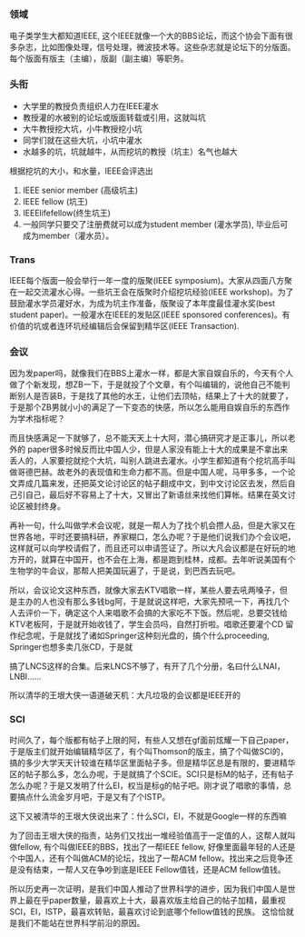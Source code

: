 ### 领域

电子类学生大都知道IEEE, 这个IEEE就像一个大的BBS论坛，而这个协会下面有很多杂志，比如图像处理，信号处理，微波技术等。这些杂志就是论坛下的分版面。每个版面有版主（主编），版副（副主编）等职务。   

### 头衔

* 大学里的教授负责组织人力在IEEE灌水
* 教授灌的水被别的论坛或版面转载或引用，这就叫坑
* 大牛教授挖大坑，小牛教授挖小坑
* 同学们就在这些大坑，小坑中灌水
* 水越多的坑，坑就越牛，从而挖坑的教授（坑主）名气也越大

根据挖坑的大小，和水量，IEEE会评选出

1. IEEE senior member (高级坑主)
2. IEEE fellow (坑王)
3. IEEElifefellow(终生坑王)
4. 一般同学只要交了注册费就可以成为student member (灌水学员), 毕业后可成为member（灌水员）。

### Trans

IEEE每个版面一般会举行一年一度的版聚(IEEE symposium)。大家从四面八方聚在一起交流灌水心得。一些坑王会在版聚时介绍挖坑经验(IEEE workshop)。为了鼓励灌水学员灌好水，为成为坑主作准备，版聚设了本年度最佳灌水奖(best student paper)。一般灌水在IEEE的发贴区(IEEE sponsored conferences)。有价值的坑或者连环坑经编辑后会保留到精华区(IEEE Transaction).

### 会议

 因为发paper吗，就像我们在BBS上灌水一样，都是大家自娱自乐的，今天有个人做了个新发现，想ZB一下，于是就投了个文章，有个叫编辑的，说他自己不能判断别人是否装B，于是找了其他的水王，让他们去顶帖，结果上了十大的就要了，于是那个ZB男就小小的满足了一下变态的快感，所以怎么能用自娱自乐的东西作为学术指标呢？  

而且快感满足一下就够了，总不能天天上十大阿，潜心搞研究才是正事儿，所以老外的
paper很多时候反而比中国人少，但是人家没有能上十大的成果是不拿出来丢人的，人家要挖就挖个大坑，叫别人跳进去灌水。小学生都知道有个挖坑高手叫做哥德巴赫。故老外的表现值和生命力都不高。但是中国人呢，马甲多多，一个论文弄成几篇来发，还把英文论讨论区的帖子翻成中文，到中文讨论区去发，然后自己引自己，最后好不容易上了十大，又冒出了新语丝来找他们算帐。结果在英文讨论区被封终身。

再补一句，什么叫做学术会议呢，就是一帮人为了找个机会攒人品，但是大家又在世界各地，平时还要搞科研，养家糊口，怎么办呢？于是他们说我们办个会议吧，这样就可以向学校请假了，而且还可以申请签证了。所以大凡会议都是在好玩的地方开的，就算在中国开，也不会在上海，都是跑到桂林，成都。去年听说美国有个生物学的牛会议，那帮人把美国玩遍了，于是说，到巴西去玩吧。

所以，会议论文这种东西，就像大家去KTV唱歌一样，某些人要去吼两嗓子，但是主办的人也没有那么多钱bg阿，于是就说这样吧，大家先预吼一下，再找几个人去评价一下，确定这个人来唱歌不会搞的大家吃不下饭。然后呢，总要交钱给KTV老板阿，于是就开始收钱了，学生会员吗，自然打折啦。唱歌还要灌个CD 留作纪念呢，于是就找了诸如Springer这种刻光盘的，搞个什么proceeding, Springer也想多卖几张CD，于是就

搞了LNCS这样的合集。后来LNCS不够了，有开了几个分册，名曰什么LNAI，LNBI......

所以清华的王垠大侠一语道破天机：大凡垃圾的会议都是IEEE开的

### SCI

时间久了，每个版都有帖子上限的阿，有些人又想在gf面前炫耀一下自己paper，于是版主们就开始编辑精华区了，有个叫Thomson的版主，搞了个叫做SCI的，搞的多少大学天天计较谁在精华区里面帖子多。但是精华区总是有限的，要进精华区的帖子那么多，怎么办呢，于是就搞了个SCIE。SCI只是标M的帖子，还有帖子怎么办呢？于是又发明了什么EI，权当是标g的帖子吧。刚才说了唱歌的事情，总要搞点什么流金岁月吧，于是又有了个ISTP。

这下又被清华的王垠大侠说出来了：什么SCI，EI，不就是Google一样的东西嘛

为了回击王垠大侠的指责，站务们又找出一堆经验值高于一定值的人，这帮人就叫做fellow, 有个叫做IEEE的BBS，找出了一帮IEEE fellow, 好像里面最年轻的人还是个中国人，还有个叫做ACM的论坛，找出了一帮ACM fellow。找出来之后竞争还是没有结束，一帮人又在争吵到底是IEEE Fellow值钱，还是ACM fellow值钱。

所以历史再一次证明，是我们中国人推动了世界科学的进步，因为我们中国人是世界上最在乎paper数量，最喜欢上十大，最喜欢版主给自己的帖子加精，最重视SCI，EI，ISTP，最喜欢转贴，最喜欢讨论到底哪个fellow值钱的民族。 这恰恰就是我们不能站在世界科学前沿的原因。 